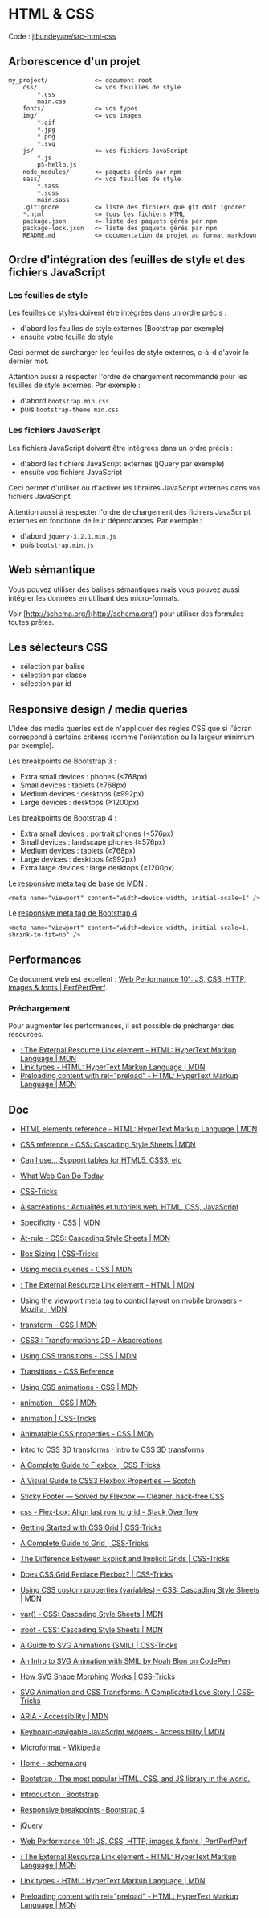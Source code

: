 # HTML & CSS

Code : [jibundeyare/src-html-css](https://github.com/jibundeyare/src-html-css)

## Arborescence d'un projet

    my_project/             <= document root
        css/                <= vos feuilles de style
            *.css
            main.css
        fonts/              <= vos typos
        img/                <= vos images
            *.gif
            *.jpg
            *.png
            *.svg
        js/                 <= vos fichiers JavaScript
            *.js
            p5-hello.js
        node_modules/       <= paquets gérés par npm
        sass/               <= vos feuilles de style
            *.sass
            *.scss
            main.sass
        .gitignore          <= liste des fichiers que git doit ignorer
        *.html              <= tous les fichiers HTML
        package.json        <= liste des paquets gérés par npm
        package-lock.json   <= liste des paquets gérés par npm
        README.md           <= documentation du projet au format markdown

## Ordre d'intégration des feuilles de style et des fichiers JavaScript

### Les feuilles de style

Les feuilles de styles doivent être intégrées dans un ordre précis :

- d'abord les feuilles de style externes (Bootstrap par exemple)
- ensuite votre feuille de style

Ceci permet de surcharger les feuilles de style externes, c-à-d d'avoir le dernier mot.

Attention aussi à respecter l'ordre de chargement recommandé pour les feuilles de style externes. Par exemple :

- d'abord `bootstrap.min.css`
- puis `bootstrap-theme.min.css`

### Les fichiers JavaScript

Les fichiers JavaScript doivent être intégrées dans un ordre précis :

- d'abord les fichiers JavaScript externes (jQuery par exemple)
- ensuite vos fichiers JavaScript

Ceci permet d'utiliser ou d'activer les libraires JavaScript externes dans vos fichiers JavaScript.

Attention aussi à respecter l'ordre de chargement des fichiers JavaScript externes en fonctione de leur dépendances. Par exemple :

- d'abord `jquery-3.2.1.min.js`
- puis `bootstrap.min.js`

## Web sémantique

Vous pouvez utiliser des balises sémantiques mais vous pouvez aussi intégrer les données en utilisant des micro-formats.

Voir [http://schema.org/](http://schema.org/) pour utiliser des formules toutes prêtes.

## Les sélecteurs CSS

- sélection par balise
- sélection par classe
- sélection par id

## Responsive design / media queries

L'idée des media queries est de n'appliquer des règles CSS que si l'écran correspond à certains critères (comme l'orientation ou la largeur minimum par exemple).

Les breakpoints de Bootstrap 3 :

- Extra small devices : phones (<768px)
- Small devices : tablets (≥768px)
- Medium devices : desktops (≥992px)
- Large devices : desktops (≥1200px)

Les breakpoints de Bootstrap 4 :

- Extra small devices : portrait phones (<576px)
- Small devices : landscape phones (≥576px)
- Medium devices : tablets (≥768px)
- Large devices : desktops (≥992px)
 - Extra large devices : large desktops (≥1200px)

Le [responsive meta tag de base de MDN](https://developer.mozilla.org/en-US/docs/Mozilla/Mobile/Viewport_meta_tag#Viewport_basics) :

    <meta name="viewport" content="width=device-width, initial-scale=1" />

Le [responsive meta tag de Bootstrap 4](https://getbootstrap.com/docs/4.0/getting-started/introduction/#responsive-meta-tag)

    <meta name="viewport" content="width=device-width, initial-scale=1, shrink-to-fit=no" />

## Performances

Ce document web est excellent : [Web Performance 101: JS, CSS, HTTP, images & fonts | PerfPerfPerf](https://3perf.com/talks/web-perf-101/).

### Préchargement

Pour augmenter les performances, il est possible de précharger des resources.

- [<link>: The External Resource Link element - HTML: HyperText Markup Language | MDN](https://developer.mozilla.org/en-US/docs/Web/HTML/Element/link)
- [Link types - HTML: HyperText Markup Language | MDN](https://developer.mozilla.org/en-US/docs/Web/HTML/Link_types)
- [Preloading content with rel="preload" - HTML: HyperText Markup Language | MDN](https://developer.mozilla.org/en-US/docs/Web/HTML/Preloading_content)

## Doc

- [HTML elements reference - HTML: HyperText Markup Language | MDN](https://developer.mozilla.org/en-US/docs/Web/HTML/Element)
- [CSS reference - CSS: Cascading Style Sheets | MDN](https://developer.mozilla.org/en-US/docs/Web/CSS/Reference)
- [Can I use... Support tables for HTML5, CSS3, etc](https://caniuse.com/)
- [What Web Can Do Today](https://whatwebcando.today/)
- [CSS-Tricks](https://css-tricks.com/)
- [Alsacréations : Actualités et tutoriels web, HTML, CSS, JavaScript](https://www.alsacreations.com/)

- [Specificity - CSS | MDN](https://developer.mozilla.org/en-US/docs/Web/CSS/Specificity)
- [At-rule - CSS: Cascading Style Sheets | MDN](https://developer.mozilla.org/en-US/docs/Web/CSS/At-rule)
- [Box Sizing | CSS-Tricks](https://css-tricks.com/box-sizing/)

- [Using media queries - CSS | MDN](https://developer.mozilla.org/en-US/docs/Web/CSS/Media_Queries/Using_media_queries)
- [<link>: The External Resource Link element - HTML | MDN](https://developer.mozilla.org/en-US/docs/Web/HTML/Element/link)
- [Using the viewport meta tag to control layout on mobile browsers - Mozilla | MDN](https://developer.mozilla.org/en-US/docs/Mozilla/Mobile/Viewport_meta_tag)

- [transform - CSS | MDN](https://developer.mozilla.org/en-US/docs/Web/CSS/transform)
- [CSS3 : Transformations 2D - Alsacreations](https://www.alsacreations.com/article/lire/1418-css3-transformations-2d.html)
- [Using CSS transitions - CSS | MDN](https://developer.mozilla.org/en-US/docs/Web/CSS/CSS_Transitions/Using_CSS_transitions)
- [Transitions - CSS Reference](http://cssreference.io/transitions/)

- [Using CSS animations - CSS | MDN](https://developer.mozilla.org/en-US/docs/Web/CSS/CSS_Animations/Using_CSS_animations)
- [animation - CSS | MDN](https://developer.mozilla.org/en-US/docs/Web/CSS/animation)
- [animation | CSS-Tricks](https://css-tricks.com/almanac/properties/a/animation/)
- [Animatable CSS properties - CSS | MDN](https://developer.mozilla.org/en-US/docs/Web/CSS/CSS_animated_properties)
- [Intro to CSS 3D transforms · Intro to CSS 3D transforms](http://desandro.github.io/3dtransforms/)

- [A Complete Guide to Flexbox | CSS-Tricks](https://css-tricks.com/snippets/css/a-guide-to-flexbox/)
- [A Visual Guide to CSS3 Flexbox Properties ― Scotch](https://scotch.io/tutorials/a-visual-guide-to-css3-flexbox-properties)
- [Sticky Footer — Solved by Flexbox — Cleaner, hack-free CSS](https://philipwalton.github.io/solved-by-flexbox/demos/sticky-footer/)
- [css - Flex-box: Align last row to grid - Stack Overflow](https://stackoverflow.com/questions/18744164/flex-box-align-last-row-to-grid)

- [Getting Started with CSS Grid | CSS-Tricks](https://css-tricks.com/getting-started-css-grid/)
- [A Complete Guide to Grid | CSS-Tricks](https://css-tricks.com/snippets/css/complete-guide-grid/)
- [The Difference Between Explicit and Implicit Grids | CSS-Tricks](https://css-tricks.com/difference-explicit-implicit-grids/)
- [Does CSS Grid Replace Flexbox? | CSS-Tricks](https://css-tricks.com/css-grid-replace-flexbox/)

- [Using CSS custom properties (variables) - CSS: Cascading Style Sheets | MDN](https://developer.mozilla.org/en-US/docs/Web/CSS/Using_CSS_variables)
- [var() - CSS: Cascading Style Sheets | MDN](https://developer.mozilla.org/en-US/docs/Web/CSS/var)
- [:root - CSS: Cascading Style Sheets | MDN](https://developer.mozilla.org/en-US/docs/Web/CSS/:root)

- [A Guide to SVG Animations (SMIL) | CSS-Tricks](https://css-tricks.com/guide-svg-animations-smil/)
- [An Intro to SVG Animation with SMIL by Noah Blon on CodePen](https://codepen.io/noahblon/post/an-intro-to-svg-animation-with-smil)
- [How SVG Shape Morphing Works | CSS-Tricks](https://css-tricks.com/svg-shape-morphing-works/)
- [SVG Animation and CSS Transforms: A Complicated Love Story | CSS-Tricks](https://css-tricks.com/svg-animation-on-css-transforms/)

- [ARIA - Accessibility | MDN](https://developer.mozilla.org/en-US/docs/Web/Accessibility/ARIA)
- [Keyboard-navigable JavaScript widgets - Accessibility | MDN](https://developer.mozilla.org/en-US/docs/Web/Accessibility/Keyboard-navigable_JavaScript_widgets)
- [Microformat - Wikipedia](https://en.wikipedia.org/wiki/Microformat)
- [Home - schema.org](http://schema.org/)

- [Bootstrap · The most popular HTML, CSS, and JS library in the world.](https://getbootstrap.com/)
- [Introduction · Bootstrap](https://getbootstrap.com/docs/4.0/getting-started/introduction/#responsive-meta-tag)
- [Responsive breakpoints · Bootstrap 4](https://getbootstrap.com/docs/4.0/layout/overview/#responsive-breakpoints)

- [jQuery](http://jquery.com/)

- [Web Performance 101: JS, CSS, HTTP, images & fonts | PerfPerfPerf](https://3perf.com/talks/web-perf-101/#http-preload-1)
- [<link>: The External Resource Link element - HTML: HyperText Markup Language | MDN](https://developer.mozilla.org/en-US/docs/Web/HTML/Element/link)
- [Link types - HTML: HyperText Markup Language | MDN](https://developer.mozilla.org/en-US/docs/Web/HTML/Link_types)
- [Preloading content with rel="preload" - HTML: HyperText Markup Language | MDN](https://developer.mozilla.org/en-US/docs/Web/HTML/Preloading_content)

